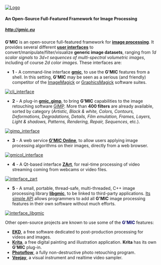 <a href="http://gmic.eu">![Logo](http://gmic.eu/img/logo4.jpg)</a>

#### An Open-Source Full-Featured Framework for Image Processing
##### http://gmic.eu

**G'MIC** is an open-source full-featured framework for **[image processing](https://en.wikipedia.org/wiki/Image_processing)**. It provides several different **[user interfaces](https://en.wikipedia.org/wiki/User_interface)** to convert/manipulate/filter/visualize **generic image datasets**, ranging from _1d scalar signals_ to _3d+t sequences of multi-spectral volumetric images_, including of course _2d color images_.
These interfaces are:

- **1** - A command-line interface **[gmic](http://gmic.eu/tutorial/basics.shtml)**, to use the **G'MIC** features from a shell. In this setting, **G'MIC** may be seen as a serious (and friendly) competitor of the [ImageMagick](http://www.imagemagick.org) or [GraphicsMagick](http://www.graphicsmagick.org) software suites.

<a href="http://gmic.eu/img/gmic_cli.jpg">![cli_interface](http://gmic.eu/img/gmic_cli_thumb.jpg)<a>

- **2** - A plug-in **[gmic_gimp](http://gmic.eu/gimp.shtml)**, to bring **G'MIC** capabilities to the image retouching software [GIMP](http://www.gimp.org). More than **400 filters** are already available, sorted by category (_Artistic, Black &amp; white, Colors, Contours, Deformations, Degradations, Details, Film emulation, Frames, Layers, Light &amp; shadows, Patterns, Rendering, Repair, Sequences_, etc.).

<a href="http://gmic.eu/img/gmic_gimp.jpg">![gimp_interface](http://gmic.eu/img/gmic_gimp_thumb.jpg)</a>

- **3** - A web service **[G'MIC Online](http://gmicol.greyc.fr)**, to allow users applying image processing algorithms on their images, directly from a web browser.

<a href="http://gmic.eu/img/gmic_gmicol.jpg">![gmicol_interface](http://gmic.eu/img/gmic_gmicol_thumb.jpg)</a>

- **4** - A Qt-based interface **[ZArt](https://www.youtube.com/watch?v=k1l3RdvwHeM)**, for real-time processing of video streaming coming from webcams or video files.

<a href="http://gmic.eu/img/gmic_zart.jpg">![interface_zart](http://gmic.eu/img/gmic_zart_thumb.jpg)</a>

- **5** - A small, portable, thread-safe, multi-threaded, C++ image processing library **[libgmic](http://gmic.eu/libgmic.shtml)**, to be linked to third-party applications. [Its simple API](http://gmic.eu/libgmic.shtml) allows programmers to add all **G'MIC** image processing features in their own software without much efforts.

<a href="http://gmic.eu/img/gmic_libgmic.jpg">![interface_libgmic](http://gmic.eu/img/gmic_libgmic_thumb.jpg)</a>

Other open-source projects are known to use some of the <b><font color="#000066">G'MIC</font></b> features:

- **[EKD](http://ekd.tuxfamily.org)**, a free software dedicated to post-production processing for videos and images.
- **[Krita](https://www.krita.org)**, a free digital painting and illustration application. **Krita** has its own **G'MIC** plug-in.
- **[Photoflow](http://aferrero2707.github.io/PhotoFlow/)**, a fully non-destructive photo retouching program.
- **[Veejay](http://veejayhq.net/)**, a visual instrument and realtime video sampler.
